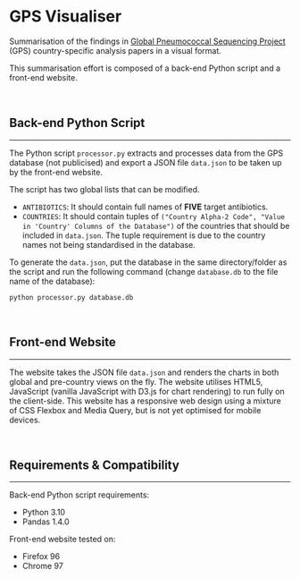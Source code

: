 # GPS Visualiser

Summarisation of the findings in [Global Pneumococcal Sequencing Project](https://www.pneumogen.net/gps/) (GPS) country-specific analysis papers in a visual format.

This summarisation effort is composed of a back-end Python script and a front-end website.

&nbsp;
## Back-end Python Script
---
The Python script `processor.py` extracts and processes data from the GPS database (not publicised) and export a JSON file `data.json` to be taken up by the front-end website.

The script has two global lists that can be modified.
- `ANTIBIOTICS`: It should contain full names of **FIVE** target antibiotics.
- `COUNTRIES`: It should contain tuples of `("Country Alpha-2 Code", "Value in 'Country' Columns of the Database")` of the countries  that should be included in `data.json`. The tuple requirement is due to the country names not being standardised in the database.

To generate the `data.json`,  put the database in the same directory/folder as the script and run the following command (change `database.db` to the file name of the database):
```
python processor.py database.db
```


&nbsp;
## Front-end Website
---
The website takes the JSON file `data.json` and renders the charts in both global and pre-country views on the fly. The website utilises HTML5, JavaScript (vanilla JavaScript with D3.js for chart rendering) to run fully on the client-side. This website has a responsive web design using a mixture of CSS Flexbox and Media Query, but is not yet optimised for mobile devices.

&nbsp;
## Requirements & Compatibility
---
Back-end Python script requirements:
- Python 3.10
- Pandas 1.4.0

Front-end website tested on:
- Firefox 96
- Chrome 97
